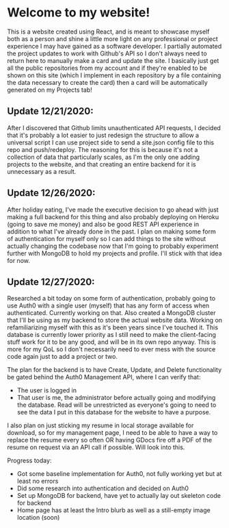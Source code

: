# Welcome to my website!
This is a website created using React, and is meant to showcase myself both as a person and shine a little more light on any professional or project experience I may have gained as a software developer. I partially automated the project updates to work with Github's API so I don't always need to return here to manually make a card and update the site. I basically just get all the public repositories from my account and if they're enabled to be shown on this site (which I implement in each repository by a file containing the data necessary to create the card) then a card will be automatically generated on my Projects tab!

## Update 12/21/2020:
After I discovered that Github limits unauthenticated API requests, I decided that it's probably a lot easier to just redesign the structure to allow a universal script I can use project side to send a site.json config file to this repo and push/redeploy. The reasoning for this is because it's not a collection of data that particularly scales, as I'm the only one adding projects to the website, and that creating an entire backend for it is unnecessary as a result.

## Update 12/26/2020:
After holiday eating, I've made the executive decision to go ahead with just making a full backend for this thing and also probably deploying on Heroku (going to save me money) and also be good REST API experience in addition to what I've already done in the past. I plan on making some form of authentication for myself only so I can add things to the site without actually changing the codebase now that I'm going to probably experiment further with MongoDB to hold my projects and profile. I'll stick with that idea for now.

## Update 12/27/2020: 
Researched a bit today on some form of authentication, probably going to use Auth0 with a single user (myself) that has any form of access when authenticated. Currently working on that. Also created a MongoDB cluster that I'll be using as my backend to store the actual website data. Working on refamiliarizing myself with this as it's been years since I've touched it. This database is currently lower priority as I still need to make the client-facing stuff work for it to be any good, and will be in its own repo anyway. This is more for my QoL so I don't necessarily need to ever mess with the source code again just to add a project or two.

The plan for the backend is to have Create, Update, and Delete functionality be gated behind the Auth0 Management API, where I can verify that:
- The user is logged in
- That user is me, the administrator 
before actually going and modifying the database. Read will be unrestricted as everyone's going to need to see the data I put in this database for the website to have a purpose.

I also plan on just sticking my resume in local storage available for download, so for my management page, I need to be able to have a way to replace the resume every so often OR having GDocs fire off a PDF of the resume on request via an API call if possible. Will look into this.

Progress today: 
- Got some baseline implementation for Auth0, not fully working yet but at least no errors 
- Did some research into authentication and decided on Auth0
- Set up MongoDB for backend, have yet to actually lay out skeleton code for backend
- Home page has at least the Intro blurb as well as a still-empty image location (soon)